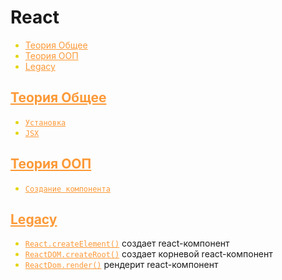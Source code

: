 # React

- [Теория Общее](#теория-общее)
- [Теория ООП](#теория-ооп)
- [Legacy](#legacy)

## [Теория Общее](#react)

- [`Установка`](<./Теория Общее/Установка.md>)
- [`JSX`](<./Теория Общее/JSX.md>)

## [Теория ООП](#react)

- [`Создание компонента`](<./Теория ООП/Создание компонента.md>)

## [Legacy](#react)

- [`React.createElement()`](./React.createElement.md) создает react-компонент
- [`ReactDOM.createRoot()`](./ReactDOM.createRoot.md) создает корневой react-компонент
- [`ReactDom.render()`](./ReactDom.render.md) рендерит react-компонент

<style>
  * {
    user-select: none;    
  }
  h1, h2 {
    scroll-margin: 25vh;
  }
  li::marker {
    color: #e3d50e;
  }
  a:link {
    color: #fc9937;
  }  
</style>

